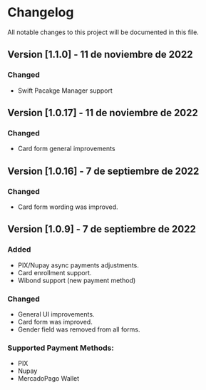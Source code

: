 # Changelog
All notable changes to this project will be documented in this file.

## Version [1.1.0] - 11 de noviembre de 2022
### Changed
- Swift Pacakge Manager support

## Version [1.0.17] - 11 de noviembre de 2022
### Changed
- Card form general improvements

## Version [1.0.16] - 7 de septiembre de 2022
### Changed
- Card form wording was improved.

## Version [1.0.9] - 7 de septiembre de 2022

### Added
- PIX/Nupay async payments adjustments.
- Card enrollment support.
- Wibond support (new payment method)


### Changed
- General UI improvements.
- Card form was improved.
- Gender field was removed from all forms.


### Supported Payment Methods:
- PIX
- Nupay
- MercadoPago Wallet